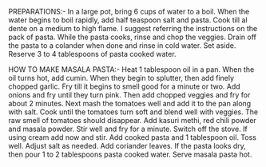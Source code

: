 PREPARATIONS:-
In a large pot, bring 6 cups of water to a boil.
When the water begins to boil rapidly, add half teaspoon salt and pasta. 
Cook till al dente on a medium to high flame.
I suggest referring the instructions on the pack of pasta.
While the pasta cooks, rinse and chop the veggies.
Drain off the pasta to a colander when done and rinse in cold water.
Set aside. Reserve 3 to 4 tablespoons of pasta cooked water.

HOW TO MAKE MASALA PASTA:-
Heat 1 tablespoon oil in a pan. When the oil turns hot, add cumin.
When they begin to splutter, then add finely chopped garlic. 
Fry till it begins to smell good for a minute or two.
Add onions and fry until they turn pink.
Then add chopped veggies and fry for about 2 minutes.
Next mash the tomatoes well and add it to the pan along with salt.
Cook until the tomatoes turn soft and blend well with veggies. The raw smell of tomatoes should disappear.
Add kasuri methi, red chili powder and masala powder.
Stir well and fry for a minute. Switch off the stove. If using cream add now and stir.
Add cooked pasta and 1 tablespoon oil. Toss well. Adjust salt as needed.
Add coriander leaves. If the pasta looks dry, then pour 1 to 2 tablespoons pasta cooked water.
Serve masala pasta hot.